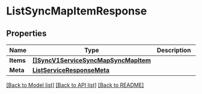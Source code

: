 # ListSyncMapItemResponse

## Properties

Name | Type | Description | Notes
------------ | ------------- | ------------- | -------------
**Items** | [**[]SyncV1ServiceSyncMapSyncMapItem**](SyncV1ServiceSyncMapSyncMapItem.md) |  |[optional] 
**Meta** | [**ListServiceResponseMeta**](ListServiceResponseMeta.md) |  |[optional] 

[[Back to Model list]](../README.md#documentation-for-models) [[Back to API list]](../README.md#documentation-for-api-endpoints) [[Back to README]](../README.md)


